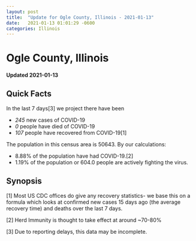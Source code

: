 ```yaml
---
layout: post
title:  "Update for Ogle County, Illinois - 2021-01-13"
date:   2021-01-13 01:01:29 -0600
categories: Illinois
---
```


# Ogle County, Illinois
#### Updated 2021-01-13

## Quick Facts

In the last 7 days[3] we project there have been
- *245* new cases of COVID-19
- *0* people have died of COVID-19
- *107* people have recovered from COVID-19[1]

The population in this census area is 50643. By our calculations:
- 8.88% of the population have had COVID-19.[2]
- 1.19% of the population or 604.0 people are actively fighting the virus.

## Synopsis




[1] Most US CDC offices do give any recovery statistics- we base this on a formula which looks at confirmed new cases
15 days ago (the average recovery time) and deaths over the last 7 days.

[2] Herd Immunity is thought to take effect at around ~70-80%

[3] Due to reporting delays, this data may be incomplete.
 
    